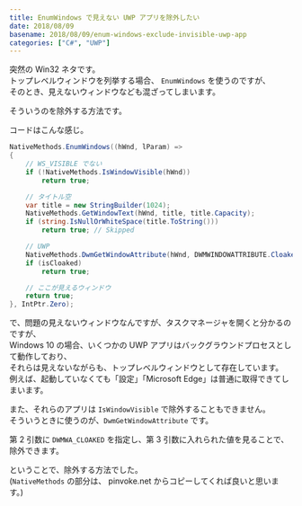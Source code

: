 ```yaml
---
title: EnumWindows で見えない UWP アプリを除外したい
date: 2018/08/09
basename: 2018/08/09/enum-windows-exclude-invisible-uwp-app
categories: ["C#", "UWP"]
---
```


突然の Win32 ネタです。  
トップレベルウィンドウを列挙する場合、 `EnumWindows` を使うのですが、  
そのとき、見えないウィンドウなども混ざってしまいます。

そういうのを除外する方法です。

コードはこんな感じ。

```cs
NativeMethods.EnumWindows((hWnd, lParam) =>
{
    // WS_VISIBLE でない
    if (!NativeMethods.IsWindowVisible(hWnd))
        return true;

    // タイトル空
    var title = new StringBuilder(1024);
    NativeMethods.GetWindowText(hWnd, title, title.Capacity);
    if (string.IsNullOrWhiteSpace(title.ToString()))
        return true; // Skipped

    // UWP
    NativeMethods.DwmGetWindowAttribute(hWnd, DWMWINDOWATTRIBUTE.Cloaked, out var isCloaked, Marshal.SizeOf(typeof(bool)));
    if (isCloaked)
        return true;

    // ここが見えるウィンドウ
    return true;
}, IntPtr.Zero);
```

で、問題の見えないウィンドウなんですが、タスクマネージャを開くと分かるのですが、  
Windows 10 の場合、いくつかの UWP アプリはバックグラウンドプロセスとして動作しており、  
それらは見えないながらも、トップレベルウィンドウとして存在しています。  
例えば、起動していなくても「設定」「Microsoft Edge」は普通に取得できてしまいます。

また、それらのアプリは `IsWindowVisible` で除外することもできません。  
そういうときに使うのが、`DwmGetWindowAttribute` です。

第 2 引数に `DWMWA_CLOAKED` を指定し、第 3 引数に入れられた値を見ることで、除外できます。

ということで、除外する方法でした。  
(`NativeMethods` の部分は、 pinvoke.net からコピーしてくれば良いと思います。)

